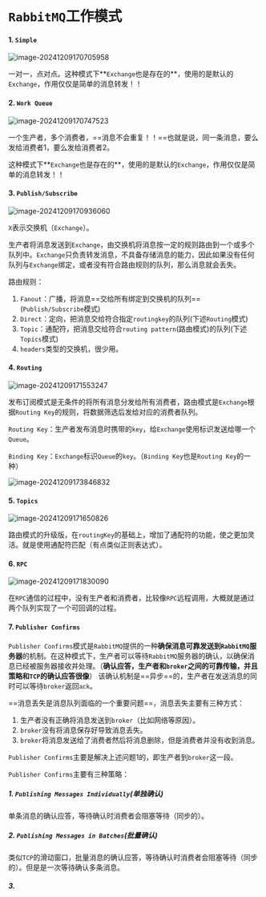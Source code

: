 # `RabbitMQ`工作模式

#### 1. `Simple`

![image-20241209170705958](E:\Note\RabbitMQ\RabbitMQ工作模式.assets\image-20241209170705958.png)

一对一，点对点。这种模式下**`Exchange`也是存在的**，使用的是默认的`Exchange`，作用仅仅是简单的消息转发！！

#### 2. `Work Queue`

![image-20241209170747523](E:\Note\RabbitMQ\RabbitMQ工作模式.assets\image-20241209170747523.png)

一个生产者，多个消费者，==消息不会重复！！==也就是说，同一条消息，要么发给消费者1，要么发给消费者2。

这种模式下**`Exchange`也是存在的**，使用的是默认的`Exchange`，作用仅仅是简单的消息转发！！

#### 3. `Publish/Subscribe`

![image-20241209170936060](E:\Note\RabbitMQ\RabbitMQ工作模式.assets\image-20241209170936060.png)

`X`表示交换机（`Exchange`）。

生产者将消息发送到`Exchange`，由交换机将消息按一定的规则路由到一个或多个队列中。`Exchange`只负责转发消息，不具备存储消息的能力，因此如果没有任何队列与`Exchange`绑定，或者没有符合路由规则的队列，那么消息就会丢失。

路由规则：

1. `Fanout`：广播，将消息==交给所有绑定到交换机的队列==(`Publish/Subscribe`模式)  
2. `Direct`：定向，把消息交给符合指定`routingkey`的队列(下述`Routing`模式)  
3. `Topic`：通配符，把消息交给符合`routing pattern`(路由模式)的队列(下述`Topics`模式)  
4. `headers`类型的交换机，很少用。

#### 4. `Routing`

![image-20241209171553247](E:\Note\RabbitMQ\RabbitMQ工作模式.assets\image-20241209171553247.png)

发布订阅模式是无条件的将所有消息分发给所有消费者，路由模式是`Exchange`根据`Routing Key`的规则，将数据筛选后发给对应的消费者队列。  

`Routing Key`：生产者发布消息时携带的`key`，给`Exchange`使用标识发送给哪一个`Queue`。

`Binding Key`：`Exchange`标识`Queue`的`key`。（`Binding Key`也是`Routing Key`的一种）

![image-20241209173846832](E:\Note\RabbitMQ\RabbitMQ工作模式.assets\image-20241209173846832.png)

#### 5. `Topics`

![image-20241209171650826](E:\Note\RabbitMQ\RabbitMQ工作模式.assets\image-20241209171650826.png)

路由模式的升级版，在`routingKey`的基础上，增加了通配符的功能，使之更加灵活。就是使用通配符匹配（有点类似正则表达式）。

#### 6. `RPC`

![image-20241209171830090](E:\Note\RabbitMQ\RabbitMQ工作模式.assets\image-20241209171830090.png)

在`RPC`通信的过程中，没有生产者和消费者，比较像`RPC`远程调用，大概就是通过两个队列实现了一个可回调的过程。  

#### 7. `Publisher Confirms`

`Publisher Confirms`模式是`RabbitMQ`提供的一种**确保消息可靠发送到`RabbitMQ`服务器**的机制。在这种模式下，生产者可以等待`RabbitMQ`服务器的确认，以确保消息已经被服务器接收并处理。（**确认应答，生产者和`broker`之间的可靠传输，并且策略和`TCP`的确认应答很像**）  该确认机制是==异步==的，生产者在发送消息的同时可以等待`broker`返回`ack`。

==消息丢失是消息队列面临的一个重要问题==，消息丢失主要有三种方式：

1. 生产者没有正确将消息发送到`broker`（比如网络等原因）。
2. `broker`没有将消息保存好导致消息丢失。
3. `broker`将消息发送给了消费者然后将消息删除，但是消费者并没有收到消息。

`Publisher Confirms`主要是解决上述问题1的，即生产者到`broker`这一段。

`Publisher Confirms`主要有三种策略：

##### 1. `Publishing Messages Individually`(单独确认)  

单条消息的确认应答，等待确认时消费者会阻塞等待（同步的）。

##### 2. `Publishing Messages in Batches`(批量确认)  

类似`TCP`的滑动窗口，批量消息的确认应答，等待确认时消费者会阻塞等待（同步的）。但是是一次等待确认多条消息。

##### 3. 







